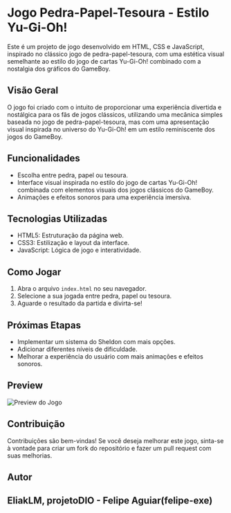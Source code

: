 # Jogo Pedra-Papel-Tesoura - Estilo Yu-Gi-Oh!

Este é um projeto de jogo desenvolvido em HTML, CSS e JavaScript, inspirado no clássico jogo de pedra-papel-tesoura, com uma estética visual
semelhante ao estilo do jogo de cartas Yu-Gi-Oh! combinado com a nostalgia dos gráficos do GameBoy.

## Visão Geral

O jogo foi criado com o intuito de proporcionar uma experiência divertida e nostálgica para os fãs de jogos clássicos, utilizando uma mecânica 
simples baseada no jogo de pedra-papel-tesoura, mas com uma apresentação visual inspirada no universo do Yu-Gi-Oh! em um estilo reminiscente dos jogos do GameBoy.

## Funcionalidades

- Escolha entre pedra, papel ou tesoura.
- Interface visual inspirada no estilo do jogo de cartas Yu-Gi-Oh! combinada com elementos visuais dos jogos clássicos do GameBoy.
- Animações e efeitos sonoros para uma experiência imersiva.

## Tecnologias Utilizadas

- HTML5: Estruturação da página web.
- CSS3: Estilização e layout da interface.
- JavaScript: Lógica de jogo e interatividade.

## Como Jogar

1. Abra o arquivo `index.html` no seu navegador.
2. Selecione a sua jogada entre pedra, papel ou tesoura.
3. Aguarde o resultado da partida e divirta-se!

## Próximas Etapas

- Implementar um sistema do Sheldon com mais opções.
- Adicionar diferentes níveis de dificuldade.
- Melhorar a experiência do usuário com mais animações e efeitos sonoros.

## Preview

![Preview do Jogo](<img width="922" alt="telaInicial" src="https://github.com/EliakLM/yugioh__JS/assets/124940561/309c89c3-2a32-48d5-be26-1d128681160a">)

## Contribuição

Contribuições são bem-vindas! Se você deseja melhorar este jogo, sinta-se à vontade para criar um fork do repositório e fazer um pull request com suas melhorias.

## Autor

EliakLM, projetoDIO - Felipe Aguiar(felipe-exe)
---
